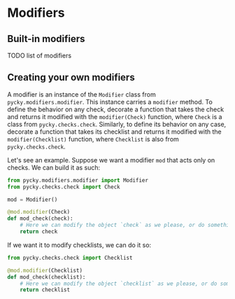 # Modifiers

## Built-in modifiers

TODO list of modifiers


## Creating your own modifiers

A modifier is an instance of the `Modifier` class from `pycky.modifiers.modifier`.
This instance carries a `modifier` method.
To define the behavior on any check, decorate a function that takes the check and returns it modified with the `modifier(Check)` function, where `Check` is a class from `pycky.checks.check`.
Similarly, to define its behavior on any case, decorate a function that takes its checklist and returns it modified with the `modifier(Checklist)` function, where `Checklist` is also from `pycky.checks.check`.

Let's see an example.
Suppose we want a modifier `mod` that acts only on checks.
We can build it as such:

```python
from pycky.modifiers.modifier import Modifier
from pycky.checks.check import Check

mod = Modifier()

@mod.modifier(Check)
def mod_check(check):
    # Here we can modify the object `check` as we please, or do something else
    return check
```

If we want it to modify checklists, we can do it so:

```python
from pycky.checks.check import Checklist

@mod.modifier(Checklist)
def mod_check(checklist):
    # Here we can modify the object `checklist` as we please, or do something else
    return checklist
```


